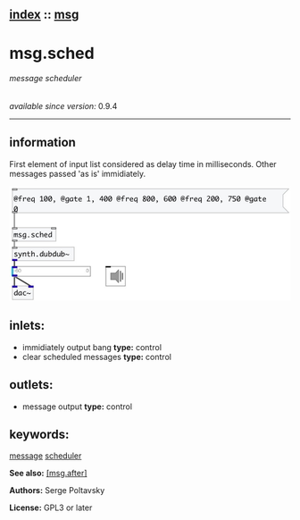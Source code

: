 [index](index.html) :: [msg](category_msg.html)
---

# msg.sched

###### message scheduler

*available since version:* 0.9.4

---


## information
First element of input list considered as delay time in milliseconds.
Other messages passed &#39;as is&#39; immidiately.



[![example](../examples/img/msg.sched.jpg)](../examples/pd/msg.sched.pd)









## inlets:

* immidiately output bang 
__type:__ control<br>
* clear scheduled messages 
__type:__ control<br>



## outlets:

* message output
__type:__ control<br>



## keywords:

[message](keywords/message.html)
[scheduler](keywords/scheduler.html)



**See also:**
[\[msg.after\]](msg.after.html)




**Authors:** Serge Poltavsky




**License:** GPL3 or later





